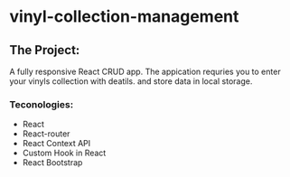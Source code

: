 # vinyl-collection-management

## The Project:
A fully responsive React CRUD app. The appication requries you to enter your vinyls collection with deatils. and store data in local storage.

### Teconologies:
- React
- React-router
- React Context API
- Custom Hook in React
- React Bootstrap